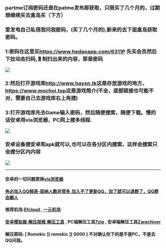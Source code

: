 ### partme订阅密码还是在patme发布那获取，只限买了几个月的，过期想继续买去盒岛买（下方）
### 爱发电自己私信我问我密码，(买了几个月的),新来的去下面盒岛获取密码。
### 1:密码在这里买<https://www.hedaoapp.com/6311P> 先买会员然后下拉动态扫码,复制扫出来的内容，那是密码
![](https://i.imgtg.com/2023/05/16/OMZGor.jpg)
### 2:然后打开游戏库<http://www.haysn.tk>这是存放游戏的地方，<https://www.mochoi.top>这是游戏简介(不全，底部链接也可能不对，需要自己去游戏库右上角搜)
### 3:打开游戏库先去Game输入密码，然后随便搜索，随便下载。慢的话安卓用via浏览器，PC网上搜多线程.
![](https://i.imgtg.com/2023/05/16/OMZLsc.jpg)
### 安卓设备搜安卓和apk就可以,也可以在各分区内搜索，这样会搜索只会搜分区内内容
![](https://i.imgtg.com/2023/04/14/86A6Y.webp)
***
#### 安卓的一切问题更换[via浏览器](https://viayoo.com/zh-cn)
#### [务必加入QQ频道-容纳人数非常多,加入不了更新QQ，加了就可以退群了，QQ群会踢人](https://pd.qq.com/s/84ljkq53i)
#### 推荐机场:[Efcloud](https://www.efcloud.net/#/register?code=WnbfsJAm)  ,  [一元机场](https://xn--4gq62f52gdss.com/#/register?code=KZXciMqn)
#### [安卓模拟器,解压视频,解压工具](http://www.haysn.tk/Rubbish) , PC端解压工具[7zip](https://experiments-alicdn.sparanoid.net/7z/7z2201-x64.exe) , 安卓端解压工具[Zarachiver](http://www.haysn.tk/Rubbish/APK)
#### 解压密码: [ Romekic ][ romekic ][ 0000 ] 不对确认你下的是不是PC，不是去QQ问我。
